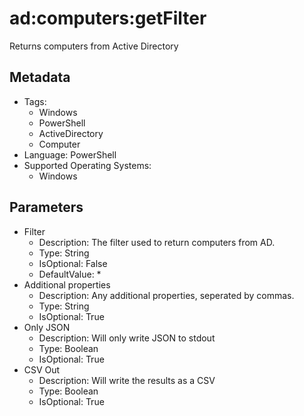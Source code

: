<!-- region Generated -->
# ad:computers:getFilter

Returns computers from Active Directory

## Metadata

- Tags:
  - Windows
  - PowerShell
  - ActiveDirectory
  - Computer
- Language: PowerShell
- Supported Operating Systems:
  - Windows

## Parameters

- Filter
  - Description: The filter used to return computers from AD.
  - Type: String
  - IsOptional: False
  - DefaultValue: *
- Additional properties
  - Description: Any additional properties, seperated by commas.
  - Type: String
  - IsOptional: True
- Only JSON
  - Description: Will only write JSON to stdout
  - Type: Boolean
  - IsOptional: True
- CSV Out
  - Description: Will write the results as a CSV
  - Type: Boolean
  - IsOptional: True
<!-- endregion -->
